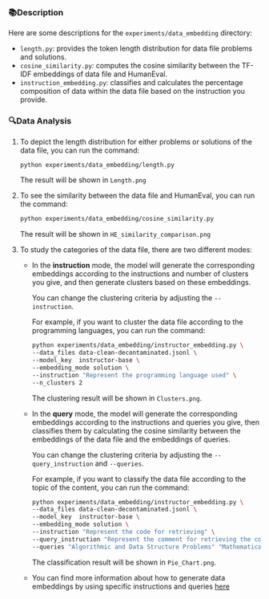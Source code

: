 ### 📚Description
Here are some descriptions for the `experiments/data_embedding` directory:
- `length.py`: provides the token length distribution for data file problems and solutions.
- `cosine_similarity.py`: computes the cosine similarity between the TF-IDF embeddings of data file and HumanEval.
- `instruction_embedding.py`:  classifies and calculates the percentage composition of data within the data file based on the instruction you provide.

### 🔍Data Analysis
1. To depict the length distribution for either problems or solutions of the data file, you can run the command:
    ```bash
    python experiments/data_embedding/length.py 
    ```
    The result will be shown in `Length.png`

2. To see the similarity between the data file and HumanEval, you can run the command:
    ```bash
    python experiments/data_embedding/cosine_similarity.py
    ```
    The result will be shown in `HE_similarity_comparison.png`

3. To study the categories of the data file, there are two different modes:
    - In the **instruction** mode, the model will generate the corresponding embeddings according to the instructions and number of clusters you give, and then generate clusters based on these embeddings.
      
      You can change the clustering criteria by adjusting the `--instruction`.
      
      For example, if you want to cluster the data file according to the programming languages, you can run the command:
      
      ```bash
      python experiments/data_embedding/instructor_embedding.py \
      --data_files data-clean-decontaminated.jsonl \
      --model_key  instructor-base \
      --embedding_mode solution \
      --instruction "Represent the programming language used" \
      --n_clusters 2
      ```
      The clustering result will be shown in  `Clusters.png`.
      
    - In the **query** mode,  the model will generate the corresponding embeddings according to the instructions and queries you give,  then classifies them by calculating the cosine similarity between the embeddings of the data file and the embeddings of queries.
      
      You can change the clustering criteria by adjusting the `--query_instruction` and `--queries`.
      
      For example, if you want to classify the data file according to the topic of the content, you can run the command:
      
      ```bash
      python experiments/data_embedding/instructor_embedding.py \
      --data_files data-clean-decontaminated.jsonl \
      --model_key  instructor-base \
      --embedding_mode solution \
      --instruction "Represent the code for retrieving" \
      --query_instruction "Represent the comment for retrieving the corresponding code" \
      --queries "Algorithmic and Data Structure Problems" "Mathematical and Computational Problems" "Database and SQL Problems" "System Design and Architecture Problems" "Security and Cryptography Problems" "Performance Optimization Problems" "Web Problems" "Domain Specific Problems" "User Interface and Application Design Problems" "Data Science and Machine Learning Problems" 
      ```
       The classification result will be shown in  `Pie_Chart.png`.
    - You can find more information about how to generate data embeddings by using specific instructions and queries [here](https://arxiv.org/pdf/2212.09741.pdf) 
